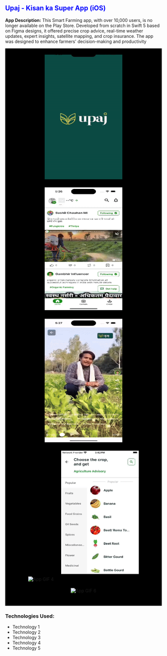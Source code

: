 <style>
  .black-background {
    background-color: black;
    padding: 20px;
  }
  .portfolio-img {
    margin: 0 10px 20px 10px;
  }
</style>

## <span style="color:blue">Upaj - Kisan ka Super App (iOS)</span>

**App Description:**
This Smart Farming app, with over 10,000 users, is no longer available on the Play Store. Developed from scratch in Swift 5 based on Figma designs, it offered precise crop advice, real-time weather updates, expert insights, satellite mapping, and crop insurance. The app was designed to enhance farmers' decision-making and productivity

<div class="black-background">
  <div align="center">
    <img src="https://github.com/Danish1111/MyPortfolio/blob/main/assets/gif1.gif" width="250" height="400" alt="App GIF 1" class="portfolio-img">
    <img src="https://github.com/Danish1111/MyPortfolio/blob/main/assets/gif2.gif" width="250" height="400" alt="App GIF 2" class="portfolio-img">
    <img src="https://github.com/Danish1111/MyPortfolio/blob/main/assets/gif3.gif" width="250" height="400" alt="App GIF 3" class="portfolio-img">
  </div>

  <div align="center">
    <img src="https://github.com/Danish1111/MyPortfolio/blob/main/assets/gif4.gif" width="250" height="400" alt="App GIF 4" class="portfolio-img">
    <img src="https://github.com/Danish1111/MyPortfolio/blob/main/assets/gif5.gif" width="250" height="400" alt="App GIF 5" class="portfolio-img">
    <img src="https://github.com/Danish1111/MyPortfolio/blob/main/assets/gif6.gif" width="250" height="400" alt="App GIF 6" class="portfolio-img">
  </div>
</div>

### Technologies Used:
- Technology 1
- Technology 2
- Technology 3
- Technology 4
- Technology 5
